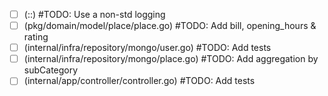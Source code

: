 - [ ] (::)
      #TODO: Use a non-std logging
- [ ] (pkg/domain/model/place/place.go)
      #TODO: Add bill, opening_hours & rating
- [ ] (internal/infra/repository/mongo/user.go)
      #TODO: Add tests
- [ ] (internal/infra/repository/mongo/place.go)
      #TODO: Add aggregation by subCategory
- [ ] (internal/app/controller/controller.go)
      #TODO: Add tests

